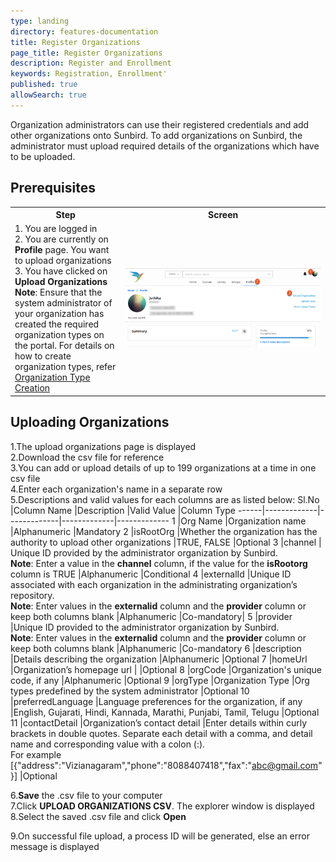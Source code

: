 ```yaml
---
type: landing
directory: features-documentation
title: Register Organizations
page_title: Register Organizations
description: Register and Enrollment
keywords: Registration, Enrollment'
published: true
allowSearch: true
---
```

Organization administrators can use their registered credentials and add other organizations onto Sunbird. To add organizations on Sunbird, the administrator must upload required details of the organizations which have to be uploaded. 
## Prerequisites
<table>
  <tr>
    <th style="width:35%;">Step</th>
    <th style="width:65%;">Screen</th>
  </tr>
  <tr>
    <td>1. You are logged in <br>2. You are currently on <strong>Profile</strong> page. You want to upload organizations <br>3. You have clicked on <b>Upload Organizations</b> <br><b>Note</b>: Ensure that the system administrator of your organization has created the required organization types on the portal. For details on how to create organization types, refer <a href="features-documentation/create_orgtype" target="_blank">Organization Type Creation</a>    
      </td>
      <td><img src="pages/features-documentation/images/upldorg_prereqsite.png"></td>
  </tr>
    </table>

## Uploading Organizations

1.The upload organizations page is displayed<br>
2.Download the csv file for reference<br>
3.You can add or upload details of up to 199 organizations at a time in one csv file<br>
4.Enter each organization's name in a separate row<br>
5.Descriptions and valid values for each columns are as listed below:
Sl.No |Column Name  |Description  |Valid Value  |Column Type
------|-------------|-------------|-------------|-------------
1 |Org Name  |Organization name  |Alphanumeric |Mandatory
2 |isRootOrg  |Whether the  organization has the authority to upload other organizations |TRUE, FALSE	|Optional
3 |channel  | Unique ID provided by the administrator organization by Sunbird. <br>**Note**: Enter a value in the **channel** column, if the value for the **isRootorg** column is TRUE	|Alphanumeric	|Conditional
4 |externalId |Unique ID associated with each organization in the administrating  organization’s repository. <br>**Note**: Enter values in the **externalid** column and the **provider** column or keep both columns blank |Alphanumeric |Co-mandatory|
5 |provider |Unique ID provided to the administrator organization by Sunbird. <br>**Note**: Enter values in the **externalid** column and the **provider** column or keep both columns blank	|Alphanumeric	|Co-mandatory 
6 |description  |Details describing the organization |Alphanumeric |Optional 
7 |homeUrl  |Organization’s homepage url  | |Optional 
8 |orgCode  |Organization's unique code, if any	|Alphanumeric |Optional 
9 |orgType  |Organization Type  |Org types predefined by the system administrator |Optional
10  |preferredLanguage  |Language preferences for the organization, if any  |English, Gujarati, Hindi, Kannada, Marathi, Punjabi, Tamil, Telugu	|Optional
11  |contactDetail  |Organization’s contact detail  |Enter details within curly brackets in double quotes. Separate each detail with a comma, and detail name and corresponding value with a colon (:). <br>For example [{"address":"Vizianagaram","phone":"8088407418","fax":"abc@gmail.com"}]	|Optional

6.**Save** the .csv file to your computer<br>
7.Click **UPLOAD ORGANIZATIONS CSV**. The explorer window is displayed<br>
8.Select the saved .csv file and click **Open**

9.On successful file upload, a process ID will be generated, else an error message is displayed
